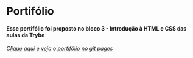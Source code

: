 # Portifólio

#### Esse portifólio foi proposto no bloco 3 - Introdução à HTML e CSS das aulas da Trybe 

 _[Clique aqui e veja o portifólio no git pages](https://emilylmenezes.github.io/)_ 
 
